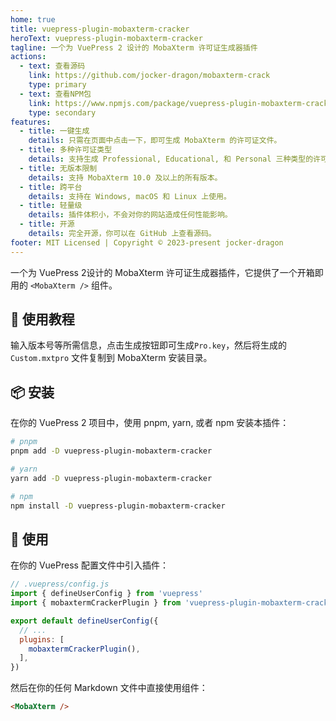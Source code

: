```yaml
---
home: true
title: vuepress-plugin-mobaxterm-cracker
heroText: vuepress-plugin-mobaxterm-cracker
tagline: 一个为 VuePress 2 设计的 MobaXterm 许可证生成器插件
actions:
  - text: 查看源码
    link: https://github.com/jocker-dragon/mobaxterm-crack
    type: primary
  - text: 查看NPM包
    link: https://www.npmjs.com/package/vuepress-plugin-mobaxterm-cracker
    type: secondary
features:
  - title: 一键生成
    details: 只需在页面中点击一下，即可生成 MobaXterm 的许可证文件。
  - title: 多种许可证类型
    details: 支持生成 Professional, Educational, 和 Personal 三种类型的许可证。
  - title: 无版本限制
    details: 支持 MobaXterm 10.0 及以上的所有版本。
  - title: 跨平台
    details: 支持在 Windows, macOS 和 Linux 上使用。
  - title: 轻量级
    details: 插件体积小，不会对你的网站造成任何性能影响。
  - title: 开源
    details: 完全开源，你可以在 GitHub 上查看源码。
footer: MIT Licensed | Copyright © 2023-present jocker-dragon
---
```


<MobaXterm />

一个为 VuePress 2设计的 MobaXterm 许可证生成器插件，它提供了一个开箱即用的 `<MobaXterm />` 组件。

## 🎨 使用教程

输入版本号等所需信息，点击生成按钮即可生成`Pro.key`，然后将生成的 `Custom.mxtpro` 文件复制到 MobaXterm 安装目录。

## 📦 安装

在你的 VuePress 2 项目中，使用 pnpm, yarn, 或者 npm 安装本插件：

```bash
# pnpm
pnpm add -D vuepress-plugin-mobaxterm-cracker

# yarn
yarn add -D vuepress-plugin-mobaxterm-cracker

# npm
npm install -D vuepress-plugin-mobaxterm-cracker
```

## 🚀 使用

在你的 VuePress 配置文件中引入插件：

```javascript
// .vuepress/config.js
import { defineUserConfig } from 'vuepress'
import { mobaxtermCrackerPlugin } from 'vuepress-plugin-mobaxterm-cracker'

export default defineUserConfig({
  // ...
  plugins: [
    mobaxtermCrackerPlugin(),
  ],
})
```

然后在你的任何 Markdown 文件中直接使用组件：

```markdown
<MobaXterm />
```